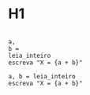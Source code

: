 # H1

<code>
<span class="n">a</span><span class="p">,</span>
<span class="n">b</span> <span class="o">=</span>
<span class="n">leia_inteiro</span>
<span class="n">escreva</span> <span class="s">"X = {a + b}"</span>
</code>


<div class="language-python highlighter-rouge"><div class="highlight"><pre class="highlight"><code><span class="n">a</span><span class="p">,</span> <span class="n">b</span> <span class="o">=</span> <span class="n">leia_inteiro</span>
<span class="n">escreva</span> <span class="s">"X = {a + b}"</span>
</code></pre></div></div>
